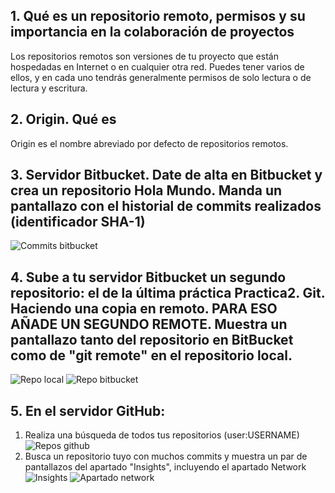 ## 1. Qué es un repositorio remoto, permisos y su importancia en la colaboración de proyectos
Los repositorios remotos son versiones de tu proyecto que están hospedadas en Internet o en cualquier otra red. Puedes tener varios de ellos, y en cada uno tendrás generalmente permisos de solo lectura o de lectura y escritura.

## 2. Origin. Qué es
Origin es el nombre abreviado por defecto de repositorios remotos.

## 3. Servidor Bitbucket. Date de alta en Bitbucket y crea un repositorio Hola Mundo. Manda un pantallazo con el  historial de commits realizados (identificador SHA-1)
![Commits bitbucket](./img-4.8/1.png)

## 4. Sube a tu servidor Bitbucket un segundo repositorio: el de la última práctica Practica2. Git. Haciendo una copia en remoto. PARA ESO AÑADE UN SEGUNDO REMOTE. Muestra un pantallazo tanto del repositorio en BitBucket como de "git remote" en el repositorio local.
![Repo local](./img-4.8/2.png)
![Repo bitbucket](./img-4.8/3.png)

## 5. En el servidor GitHub:
1. Realiza una búsqueda de todos tus repositorios (user:USERNAME)
![Repos github](./img-4.8/4.png)
1. Busca un repositorio tuyo con muchos commits y muestra un par de pantallazos del apartado "Insights", incluyendo el apartado Network
![Insights](./img-4.8/5.png)
![Apartado network](./img-4.8/6.png)